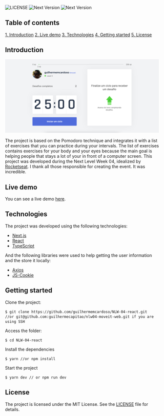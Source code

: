 

![LICENSE](https://img.shields.io/badge/license-MIT-green) ![Next Version](https://img.shields.io/badge/next.js-10.0.7-blueviolet) ![Next Version](https://img.shields.io/badge/react-17.0.1-blue)
## Table of contents

[1. Introduction](#introduction)
[2. Live demo](#live-demo)
[3. Technologies](#technologies)
[4. Getting started](#getting-started)
[5. License](#license)

## Introduction

![Screenshot](https://raw.githubusercontent.com/guilhermemcardoso/NLW-04-react/main/.github/print.png)

The project is based on the Pomodoro technique and integrates it with a list of exercises that you can practice during your intervals.
The list of exercises contains exercises for your body and your eyes because the main goal is helping people that stays a lot of your in front of a computer screen.
This project was developed during the Next Level Week 04, idealized by [Rocketseat](https://github.com/rocketseat). I thank all those responsible for creating the event. It was incredible.
## Live demo
You can see a live demo [here](https://moveit-sigma-lyart.vercel.app/).
## Technologies
The project was developed using the following technologies:
- [Next.js](https://nextjs.org/)
- [React](https://reactjs.org/)
- [TypeScript](https://www.typescriptlang.org/)

And the following libraries were used to help getting the user information and the store it locally:

- [Axios](https://github.com/axios/axios)
- [JS-Cookie](https://github.com/js-cookie/js-cookie)

## Getting started
Clone the project:

    $ git clone https://github.com/guilhermemcardoso/NLW-04-react.git
    //or git@github.com:guilhermecapitao/nlw04-moveit-web.git if you are using SSH
Access the folder:

    $ cd NLW-04-react

Install the dependencies

    $ yarn //or npm install

Start the project

    $ yarn dev // or npm run dev

## License
The project is licensed under the MIT License. See the [LICENSE](https://github.com/guilhermemcardoso/NLW-04-react/blob/main/LICENSE) file for details.